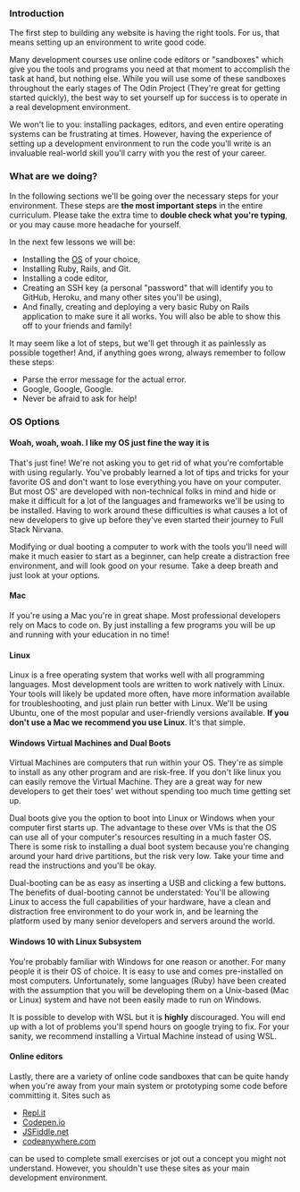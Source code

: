 ### Introduction

The first step to building any website is having the right tools. For us, that means setting up an environment to write good code.

Many development courses use online code editors or "sandboxes" which give you the tools and programs you need at that moment to accomplish the task at hand, but nothing else. While you will use some of these sandboxes throughout the early stages of The Odin Project (They're great for getting started quickly), the best way to set yourself up for success is to operate in a real development environment. 

We won't lie to you: installing packages, editors, and even entire operating systems can be frustrating at times. However, having the experience of setting up a development environment to run the code you'll write is an invaluable real-world skill you'll carry with you the rest of your career.

### What are we doing?

In the following sections we'll be going over the necessary steps for your environment. These steps are **the most important steps** in the entire curriculum.  Please take the extra time to __double check what you're typing__, or you may cause more headache for yourself. 

In the next few lessons we will be:

* Installing the [OS](https://en.wikipedia.org/wiki/Operating_system) of your choice,
* Installing Ruby, Rails, and Git.
* Installing a code editor,
* Creating an SSH key (a personal "password" that will identify you to GitHub, Heroku, and many other sites you'll be using),
* And finally, creating and deploying a very basic Ruby on Rails application to make sure it all works. You will also be able to show this off to your friends and family!

It may seem like a lot of steps, but we'll get through it as painlessly as possible together! And, if anything goes wrong, always remember to follow these steps:

* Parse the error message for the actual error.
* Google, Google, Google.
* Never be afraid to ask for help!

### OS Options

#### Woah, woah, woah. I like my OS just fine the way it is

That's just fine! We're not asking you to get rid of what you're comfortable with using regularly. You've probably learned a lot of tips and tricks for your favorite OS and don't want to lose everything you have on your computer. But most OS' are developed with non-technical folks in mind and hide or make it difficult for a lot of the languages and frameworks we'll be using to be installed. Having to work around these difficulties is what causes a lot of new developers to give up before they've even started their journey to Full Stack Nirvana. 

Modifying or dual booting a computer to work with the tools you'll need will make it much easier to start as a beginner, can help create a distraction free environment, and will look good on your resume. Take a deep breath and just look at your options.

#### Mac

If you're using a Mac you're in great shape.  Most professional developers rely on Macs to code on. By just installing a few programs you will be up and running with your education in no time!

#### Linux

Linux is a free operating system that works well with all programming languages. Most development tools are written to work natively with Linux. Your tools will likely be updated more often, have more information available for troubleshooting, and just plain run better with Linux. We'll be using Ubuntu, one of the most popular and user-friendly versions available. __If you don't use a Mac we recommend you use Linux__. It's that simple.

#### Windows Virtual Machines and Dual Boots

Virtual Machines are computers that run within your OS. They're as simple to install as any other program and are risk-free. If you don't like linux you can easily remove the Virtual Machine. They are a great way for new developers to get their toes' wet without spending too much time getting set up.

Dual boots give you the option to boot into Linux or Windows when your computer first starts up.  The advantage to these over VMs is that the OS can use all of your computer's resources resulting in a much faster OS. There is some risk to installing a dual boot system because you're changing around your hard drive partitions, but the risk very low. Take your time and read the instructions and you'll be okay.

Dual-booting can be as easy as inserting a USB and clicking a few buttons. The benefits of dual-booting cannot be understated: You'll be allowing Linux to access the full capabilities of your hardware, have a clean and distraction free environment to do your work in, and be learning the platform used by many senior developers and servers around the world.

#### Windows 10 with Linux Subsystem

You're probably familiar with Windows for one reason or another. For many people it is their OS of choice. It is easy to use and comes pre-installed on most computers. Unfortunately, some languages (Ruby) have been created with the assumption that you will be developing them on a Unix-based (Mac or Linux) system and have not been easily made to run on Windows.

It is possible to develop with WSL but it is __highly__ discouraged. You will end up with a lot of problems you'll spend hours on google trying to fix.  For your sanity, we recommend installing a Virtual Machine instead of using WSL.

#### Online editors

Lastly, there are a variety of online code sandboxes that can be quite handy when you're away from your main system or prototyping some code before committing it. Sites such as

* [Repl.it](https://repl.it/)
* [Codepen.io](https://codepen.io/)
* [JSFiddle.net](https://jsfiddle.net/)
* [codeanywhere.com](https://codeanywhere.com/)

can be used to complete small exercises or jot out a concept you might not understand. However, you shouldn't use these sites as your main development environment.
